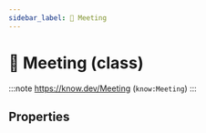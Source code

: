 ```yaml
---
sidebar_label: 🤝 Meeting
---
```


# 🤝 Meeting (class)

:::note
https://know.dev/Meeting
(`know:Meeting`)
:::

## Properties
